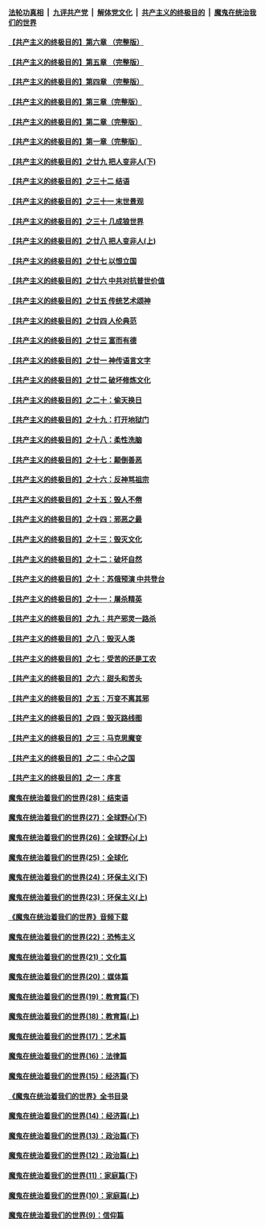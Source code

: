 ####  [法轮功真相](../../../../basic/blob/master/README.md?t=05240201) &nbsp;|&nbsp; [九评共产党](../../../../9ping.md/blob/master/README.md?t=05240201) &nbsp;|&nbsp; [解体党文化](../../../../jtdwh.md/blob/master/README.md?t=05240201)  &nbsp;|&nbsp; [共产主义的终极目的](../../../../gczydzjmd.md/blob/master/README.md?t=05240201) &nbsp;|&nbsp; [魔鬼在统治我们的世界](../../../../mgztzwmdsj.md/blob/master/README.md?t=05240201) 

#### [【共产主义的终极目的】第六章 （完整版）](../pages/nsc422/n11428913.md?t=05240201) 

#### [【共产主义的终极目的】第五章 （完整版）](../pages/nsc422/n11428912.md?t=05240201) 

#### [【共产主义的终极目的】第四章 （完整版）](../pages/nsc422/n11428907.md?t=05240201) 

#### [【共产主义的终极目的】第三章（完整版）](../pages/nsc422/n11428848.md?t=05240201) 

#### [【共产主义的终极目的】第二章（完整版）](../pages/nsc422/n11428831.md?t=05240201) 

#### [【共产主义的终极目的】第一章（完整版）](../pages/nsc422/n11417651.md?t=05240201) 

#### [【共产主义的终极目的】之廿九 把人变非人(下)](../pages/nsc422/n11344140.md?t=05240201) 

#### [【共产主义的终极目的】之三十二 结语](../pages/nsc422/n11360535.md?t=05240201) 

#### [【共产主义的终极目的】之三十一 末世景观](../pages/nsc422/n11351129.md?t=05240201) 

#### [【共产主义的终极目的】之三十 几成狼世界](../pages/nsc422/n11348280.md?t=05240201) 

#### [【共产主义的终极目的】之廿八 把人变非人(上)](../pages/nsc422/n11340492.md?t=05240201) 

#### [【共产主义的终极目的】之廿七 以恨立国](../pages/nsc422/n11336944.md?t=05240201) 

#### [【共产主义的终极目的】之廿六 中共对抗普世价值](../pages/nsc422/n11324785.md?t=05240201) 

#### [【共产主义的终极目的】之廿五 传统艺术颂神](../pages/nsc422/n11296396.md?t=05240201) 

#### [【共产主义的终极目的】之廿四 人伦典范](../pages/nsc422/n11296397.md?t=05240201) 

#### [【共产主义的终极目的】之廿三 富而有德](../pages/nsc422/n11283598.md?t=05240201) 

#### [【共产主义的终极目的】之廿一 神传语言文字](../pages/nsc422/n11263265.md?t=05240201) 

#### [【共产主义的终极目的】之廿二 破坏修炼文化](../pages/nsc422/n11245728.md?t=05240201) 

#### [【共产主义的终极目的】之二十：偷天换日](../pages/nsc422/n11238846.md?t=05240201) 

#### [【共产主义的终极目的】之十九：打开地狱门](../pages/nsc422/n11206376.md?t=05240201) 

#### [【共产主义的终极目的】之十八：柔性洗脑](../pages/nsc422/n11199994.md?t=05240201) 

#### [【共产主义的终极目的】之十七：颠倒善恶](../pages/nsc422/n11179782.md?t=05240201) 

#### [【共产主义的终极目的】之十六：反神骂祖宗](../pages/nsc422/n11166798.md?t=05240201) 

#### [【共产主义的终极目的】之十五：毁人不倦](../pages/nsc422/n11166792.md?t=05240201) 

#### [【共产主义的终极目的】之十四：邪恶之最](../pages/nsc422/n11150249.md?t=05240201) 

#### [【共产主义的终极目的】之十三：毁灭文化](../pages/nsc422/n11135227.md?t=05240201) 

#### [【共产主义的终极目的】之十二：破坏自然](../pages/nsc422/n11135214.md?t=05240201) 

#### [【共产主义的终极目的】之十：苏俄预演 中共登台](../pages/nsc422/n11118424.md?t=05240201) 

#### [【共产主义的终极目的】之十一：屠杀精英](../pages/nsc422/n11118442.md?t=05240201) 

#### [【共产主义的终极目的】之九：共产邪灵一路杀](../pages/nsc422/n11114139.md?t=05240201) 

#### [【共产主义的终极目的】之八：毁灭人类](../pages/nsc422/n11108503.md?t=05240201) 

#### [【共产主义的终极目的】之七：受苦的还是工农](../pages/nsc422/n11101809.md?t=05240201) 

#### [【共产主义的终极目的】之六：甜头和苦头](../pages/nsc422/n11096971.md?t=05240201) 

#### [【共产主义的终极目的】之五：万变不离其邪](../pages/nsc422/n11091285.md?t=05240201) 

#### [【共产主义的终极目的】之四：毁灭路线图](../pages/nsc422/n11086284.md?t=05240201) 

#### [【共产主义的终极目的】之三：马克思魔变](../pages/nsc422/n11061941.md?t=05240201) 

#### [【共产主义的终极目的】之二：中心之国](../pages/nsc422/n11047728.md?t=05240201) 

#### [【共产主义的终极目的】之一：序言](../pages/nsc422/n11086077.md?t=05240201) 

#### [魔鬼在统治着我们的世界(28)：结束语](../pages/nsc422/n10936246.md?t=05240201) 

#### [魔鬼在统治着我们的世界(27)：全球野心(下)](../pages/nsc422/n10928319.md?t=05240201) 

#### [魔鬼在统治着我们的世界(26)：全球野心(上)](../pages/nsc422/n10900318.md?t=05240201) 

#### [魔鬼在统治着我们的世界(25)：全球化](../pages/nsc422/n10788205.md?t=05240201) 

#### [魔鬼在统治着我们的世界(24)：环保主义(下)](../pages/nsc422/n10695307.md?t=05240201) 

#### [魔鬼在统治着我们的世界(23)：环保主义(上)](../pages/nsc422/n10688613.md?t=05240201) 

#### [《魔鬼在统治着我们的世界》音频下载](../pages/nsc422/n10635553.md?t=05240201) 

#### [魔鬼在统治着我们的世界(22)：恐怖主义](../pages/nsc422/n10614727.md?t=05240201) 

#### [魔鬼在统治着我们的世界(21)：文化篇](../pages/nsc422/n10597706.md?t=05240201) 

#### [魔鬼在统治着我们的世界(20)：媒体篇](../pages/nsc422/n10586579.md?t=05240201) 

#### [魔鬼在统治着我们的世界(19)：教育篇(下)](../pages/nsc422/n10564808.md?t=05240201) 

#### [魔鬼在统治着我们的世界(18)：教育篇(上)](../pages/nsc422/n10526970.md?t=05240201) 

#### [魔鬼在统治着我们的世界(17)：艺术篇](../pages/nsc422/n10499093.md?t=05240201) 

#### [魔鬼在统治着我们的世界(16)：法律篇](../pages/nsc422/n10485969.md?t=05240201) 

#### [魔鬼在统治着我们的世界(15)：经济篇(下)](../pages/nsc422/n10469975.md?t=05240201) 

#### [《魔鬼在统治着我们的世界》全书目录](../pages/nsc422/n10464261.md?t=05240201) 

#### [魔鬼在统治着我们的世界(14)：经济篇(上)](../pages/nsc422/n10457370.md?t=05240201) 

#### [魔鬼在统治着我们的世界(13)：政治篇(下)](../pages/nsc422/n10448270.md?t=05240201) 

#### [魔鬼在统治着我们的世界(12)：政治篇(上)](../pages/nsc422/n10444576.md?t=05240201) 

#### [魔鬼在统治着我们的世界(11)：家庭篇(下)](../pages/nsc422/n10440961.md?t=05240201) 

#### [魔鬼在统治着我们的世界(10)：家庭篇(上)](../pages/nsc422/n10435448.md?t=05240201) 

#### [魔鬼在统治着我们的世界(9)：信仰篇](../pages/nsc422/n10432159.md?t=05240201) 

